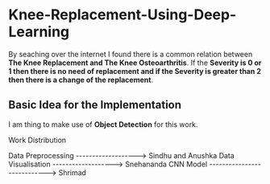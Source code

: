 # Knee-Replacement-Using-Deep-Learning

By seaching over the internet I found there is a common relation between **The Knee Replacement and The Knee Osteoarthritis**.
If the **Severity is 0 or 1 then there is no need of replacement and if the Severity is greater than 2 then there is a change of the replacement**.

## Basic Idea for the Implementation

I am thing to make use of **Object Detection** for this work.

Work Distribution

Data Preprocessing -------------------> Sindhu and Anushka
Data Visualisation -------------------> Snehananda
CNN Model ----------------------------> Shrimad
